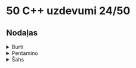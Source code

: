 # 50 C++ uzdevumi 24/50
## Nodaļas
<details>
<summary>Burti</summary>
<br>
  
## Burti 1 - 'a' skaits vārdā

### Definīcija
> Uzdevums sameklēt burtu 'a' skaitu dotajā vārdā.

### Ievaddatu raksturojums
> Ievaddatu vienīgajā rindā dots vārds. Vārda maksimālais burtu skaits ir 100.

### Izvaddatu raksturojums
> Izvaddatu vienīgajā rindā jāizvada viens skaitlis, kas norāda cik reižu šajā vārdā ir atkārtojies burts 'a'?

## Paraugdati
#### **Stdin**
<pre><code>abra</code></pre>
#### **Stdout**
<pre><code>2</code></pre>

### Mans rezultāts
> 5/5 punkti
### Links uz kodu
https://github.com/zieduvija/50_cpp/blob/master/code/burti1.cpp
### Links uz uzdevumu
https://clevercode.lv/task/show/burti1
  


## Burti 2 - vārds no pirmajiem burtiem

### Definīcija
> Izdrukāt vārdu, kas veidojas no citu vārdu pirmajiem burtiem.

### Ievaddatu raksturojums
> Katrā no ievaddatu piecām rindām dots viens vārds.

### Izvaddatu raksturojums
> Izvaddatu vienīgajā rindā ir vārds, kas sastāv no piecu doto vārdu pirmajiem burtiem.

## Paraugdati
#### **Stdin**
<pre><code>sile<br>
abra<br>
upe<br>
lietus<br>
ezers</code></pre>
#### **Stdout**
<pre><code>saule</code></pre>

### Mans rezultāts
> 5/5 punkti
### Links uz kodu
https://github.com/zieduvija/50_cpp/blob/master/code/burti2.cpp
### Links uz uzdevumu
https://clevercode.lv/task/show/burti2


## Burti 3 - pēdejais burts vārdā

### Definīcija
> Atrast vārda pēdējo burtu.

### Ievaddatu raksturojums
> Ievaddatu vienīgajā rindā dots vārds.

### Izvaddatu raksturojums
> Izvaddatu vienīgajā rindā ir dotā vārda pēdējais burts.

## Paraugdati
#### **Stdin**
<pre><code>bulta</code></pre>
#### **Stdout**
<pre><code>a</code></pre>

### Mans rezultāts
> 5/5 punkti
### Links uz kodu
https://github.com/zieduvija/50_cpp/blob/master/code/burti3.cpp
### Links uz uzdevumu
https://clevercode.lv/task/show/burti3


## Burti 4 - dotā burta skaits vārdā

### Definīcija
> Atrast cik reižu dotais burts atkārtojas dotajā vārdā.

### Ievaddatu raksturojums
> Ievaddatu pirmajā rindā ir dots vārds, kura garums nepārsniedz 20 simbolus, bet otrajā rindā burts.

### Izvaddatu raksturojums
> Izvaddatu vienīgajā rindā ir skaitlis, kas norāda cik reižu dotais burts atkārtojas dotajā vārdā.

## Paraugdati
#### **Stdin**
<pre><code>abra<br>
a</code></pre>
#### **Stdout**
<pre><code>2</code></pre>

### Mans rezultāts
> 5/5 punkti
### Links uz kodu
https://github.com/zieduvija/50_cpp/blob/master/code/burti4.cpp
### Links uz uzdevumu
https://clevercode.lv/task/show/burti4




## Burti 5 - kurš burts primais?

### Definīcija
> Atrast cik reižu dotais burts atkārtojas dotajā vārdā.

### Ievaddatu raksturojums
> Dots vārds, kura garums nepārsniedz 20 burtus un 2 burti. Atrast un izvadīt to burtu no diviem dotajiem, kurš, lasot doto vārdu, parādās pirmais. Zināms, ka katrs no burtiem vārdā sastopams tieši vienu reizi.

### Izvaddatu raksturojums
> Izvaddatu vienīgajā rindā ir atrastais burts.

## Paraugdati
#### **Stdin**
<pre><code>pasaka<br>
k<br>
s</code></pre>
#### **Stdout**
<pre><code>s</code></pre>

### Mans rezultāts
> 5/5 punkti
### Links uz kodu
https://github.com/zieduvija/50_cpp/blob/master/code/burti5.cpp
### Links uz uzdevumu
https://clevercode.lv/task/show/burti5




## Burti 6 - vārda veidošana

### Definīcija
> Doti 2 vārdi, kuru garums nepārsniedz 20 burtus. Pārbaudīt vai no pirmā vārda burtiem var izveidot otro vārdu. Zināms, ka otrais vārds ir īsāks par pirmo un tajā neviens burts neatkārtojas. Atbildes ir **Var** un  **Nevar**.

### Ievaddatu raksturojums
> Ievaddatu pirmajās divās rindās doti 2 vārdi.


### Izvaddatu raksturojums
> Izvaddatu vienīgajā rindā ir vārds **Var** vai **Nevar**.

## Paraugdati
#### **Stdin**
<pre><code>saule<br>
sula</code></pre>
#### **Stdout**
<pre><code>Var</code></pre>

### Mans rezultāts
> 5/5 punkti
### Links uz kodu
https://github.com/zieduvija/50_cpp/blob/master/code/burti6.cpp
### Links uz uzdevumu
https://clevercode.lv/task/show/burti6


## Burti 7 - aizstāj burtu

### Definīcija
> Dots vārds un 2 burti. Uzdevums sameklēt dotajā vārdā visus burtus, kas vienādi ar pirmo doto burtu un aizstāt tos ar otro doto burtu.

### Ievaddatu raksturojums
> Ievaddatu pirmajā rindā dots vārds, bet otrajā un trešajā rindā viens burts.


### Izvaddatu raksturojums
> Izvaddatu vienīgajā rindā jāizvada vārds pēc pārveidošanas..

## Paraugdati
#### **Stdin**
<pre><code>lapa<br>
a<br>
u</code></pre>
#### **Stdout**
<pre><code>lupu</code></pre>

### Mans rezultāts
> 5/5 punkti
### Links uz kodu
https://github.com/zieduvija/50_cpp/blob/master/code/burti7.cpp
### Links uz uzdevumu
https://clevercode.lv/task/show/burti7

</details>

<details>
<summary>Pentamino</summary>
<br>

## Pentamino 1

### Definīcija
> Pentamino figūras veido no pieciem kvadrātiem, novietojot tos tā, ka katram kvadrātam ir kopīga mala ar kādu citu.
Šoreiz izmantosim tikai trīs veida pentamino figūras:<br>

![pentam1-1](https://user-images.githubusercontent.com/118617121/225156685-6de7d0d5-4b1c-46dc-8df9-a4774fe15c92.gif)
<br>

> Sauksim tās par A, B un C veida figūrām. Katra veida figūrai viens kvadrāts ir iekrāsots citādi. Sauksim to par attiecīgā veida figūras galveno kvadrātu.<br>
Kvadrātveida rūtiņu laukumā, kura izmēri ir 8*8, izvietosim ne vairāk kā 10 iepriekšminētā veida figūras tā, lai katras figūras kvadrāti sakristu ar laukuma rūtiņām, un katra no figūrām pilnībā ietilptu laukumā. Figūras drīkst pārklāties. Figūras nedrīkst būt pagrieztas vai apgrieztas. Laukuma kolonnas ir sanumurētas no kreisās puses uz labo ar naturāliem skaitļiem no 1 līdz 8 pēc kārtas. Analoģiski no lejas uz augšu ir sanumurētas arī rindas.<br>
**Jūsu uzdevums ir uzrakstīt programmu, kas nosaka, cik no 64 laukuma rūtiņām noklāj vismaz viena pentamino figūra.**


### Ievaddatu raksturojums
> Izvaddatu pirmā rinda satur naturālu skaitli N, 1 <= N <= 10, kas apzīmē uz laukuma izvietoto pentamino figūru skaitu. Katrā no nākošajām N faila rindām tiek dotas kādas figūras apraksts formā

<pre><code> burts kolonnas_numurs rindas_numurs </code></pre>
> , kur burts norāda attiecīgās figūras veidu (A,B vai C), bet kolonnas un rindas numurs norāda laukuma rūtiņu, kuru noklāj šīs figūras galvenais kvadrāts. Starp burtu un kolonnas numuru, kā arī starp kolonnas numuru un rindas numuru ir viens tukšumsimbols.



### Izvaddatu raksturojums
> Ievaddatu vienīgajā rindā jāizvada viens naturāls skaitlis - laukuma rūtiņu skaits, ko noklāj dotās pentamino figūras.

## Piezīmes
Pirmā testpiemēra zīmējums:<br>
![pentam1-2](https://user-images.githubusercontent.com/118617121/225157153-14a8561f-2bbf-4307-8939-6511a0556cf2.gif)


## Paraugdati
#### **Stdin**
<pre><code>5<br>
A 2 5<br>
C 5 7<br>
B 7 6<br>
C 8 1<br>
A 4 3</code></pre>
#### **Stdout**
<pre><code>22</code></pre>

### Mans rezultāts
> 12/12 punkti
### Links uz kodu
https://github.com/zieduvija/50_cpp/blob/master/code/pentamino_1.cpp
### Links uz uzdevumu
https://clevercode.lv/task/show/pentam1





## Pentamino 2

### Definīcija
> Pentamino figūras veido no pieciem kvadrātiem, novietojot tos tā, ka katram kvadrātam ir kopīga mala ar kādu citu.
Šoreiz izmantosim tikai pieca veida pentamino figūras:<br>

![pentam2-1](https://user-images.githubusercontent.com/118617121/225158132-320bf7ab-b225-4d26-83c1-15d6d9051b10.gif)


> Sauksim tās par A, B, C, D un E veida figūrām. Katra veida figūrai viens kvadrāts ir iekrāsots citādi. Sauksim to par attiecīgā veida figūras galveno kvadrātu. <br>
Kvadrātveida rūtiņu laukumā, kura izmēri ir K*K rūtiņas, izvietosim ne vairāk kā 100 iepriekšminētā veida figūras tā, lai katras figūras kvadrāti sakristu ar laukuma rūtiņām, un katra no figūrām pilnībā ietilptu laukumā. Figūras drīkst pārklāties. Figūras nedrīkst būt pagrieztas vai apgrieztas. Laukuma kolonnas ir sanumurētas no kreisās puses uz labo ar naturāliem skaitļiem no 1 līdz K pēc kārtas. Analoģiski no lejas uz augšu ir sanumurētas arī rindas.<br>
**Jūsu uzdevums ir uzrakstīt programmu, kas nosaka, cik no laukuma rūtiņām noklāj vismaz viena pentamino figūra.**


### Ievaddatu raksturojums
> Ievaddatu pirmā rinda satur naturālu skaitli K, 1 <= K <= 100, kas apzīmē laukuma malas garumu.
Faila otrā rinda satur naturālu skaitli N, 1 <= N <= 100, kas apzīmē uz laukuma izvietoto pentamino figūru skaitu.
Katrā no nākošajām N faila rindām tiek dotas kādas figūras apraksts formā

<pre><code> burts kolonnas_numurs rindas_numurs </code></pre>
> , kur burts norāda attiecīgās figūras veidu (A,B,C,D vai E), bet kolonnas un rindas numurs norāda laukuma rūtiņu, kuru noklāj šīs figūras galvenais kvadrāts. Starp burtu un kolonnas numuru, kā arī starp kolonnas numuru un rindas numuru ir viens tukšumsimbols.



### Izvaddatu raksturojums
> Izvaddatu vienīgajā rindā jāizvada viens naturāls skaitlis - laukuma rūtiņu skaits, ko noklāj dotās pentamino figūras.

## Piezīmes
Pirmā testpiemēra zīmējums:<br>

![pentam2-2](https://user-images.githubusercontent.com/118617121/225158435-bc92464c-5bfd-4182-8594-2d5ad0681c63.gif)



## Paraugdati
#### **Stdin**
<pre><code>8<br>
5<br>
A 2 5<br>
D 5 7<br>
B 7 6<br>
D 8 1<br>
E 4 6</code></pre>
#### **Stdout**
<pre><code>23</code></pre>

### Mans rezultāts
> 21/21 punkti
### Links uz kodu
https://github.com/zieduvija/50_cpp/blob/master/code/pentamino_2.cpp
### Links uz uzdevumu
https://clevercode.lv/task/show/pentam2






## Pentamino 3

### Definīcija
> Pentamino figūras veido no pieciem kvadrātiem, novietojot tos tā, ka katram kvadrātam ir kopīga mala ar kādu citu.
Šoreiz izmantosim tikai pieca veida pentamino figūras:<br>

![pentam2-1](https://user-images.githubusercontent.com/118617121/225158132-320bf7ab-b225-4d26-83c1-15d6d9051b10.gif)


> Sauksim tās par A, B, C, D un E veida figūrām. Katra veida figūrai viens kvadrāts ir iekrāsots citādi. Sauksim to par attiecīgā veida figūras galveno kvadrātu. <br>
Kvadrātveida rūtiņu laukumā, kura izmēri ir K*K rūtiņas, izvietosim ne vairāk kā 100 iepriekšminētā veida figūras tā, lai katras figūras kvadrāti sakristu ar laukuma rūtiņām, un katra no figūrām pilnībā ietilptu laukumā. Figūras drīkst pārklāties. Figūras nedrīkst būt pagrieztas vai apgrieztas. Laukuma kolonnas ir sanumurētas no kreisās puses uz labo ar naturāliem skaitļiem no 1 līdz K pēc kārtas. Analoģiski no lejas uz augšu ir sanumurētas arī rindas.<br>
**Mēs vēlamies jau daļēji aizpildītajā laukumā novietot vēl vienu figūru tā, lai tā nepārklātos ar iepriekš noliktajām.<br>Jūsu uzdevums ir uzrakstīt programmu, kas nosaka, cik dažādās laukuma vietās šo figūru var novietot.**


### Ievaddatu raksturojums
> Ievaddatu pirmā rinda satur naturālu skaitli K, 1 <= K <= 100, kas apzīmē laukuma malas garumu.
Faila otrā rinda satur naturālu skaitli N, 1 <= N <= 100, kas apzīmē uz laukuma izvietoto pentamino figūru skaitu.
Katrā no nākošajām N faila rindām tiek dotas kādas figūras apraksts formā

<pre><code> burts kolonnas_numurs rindas_numurs </code></pre>
> , kur burts norāda attiecīgās figūras veidu (A,B,C,D vai E), bet kolonnas un rindas numurs norāda laukuma rūtiņu, kuru noklāj šīs figūras galvenais kvadrāts. Starp burtu un kolonnas numuru, kā arī starp kolonnas numuru un rindas numuru ir viens tukšumsimbols. Pēc tam faila nākošajā rindā ir dots viens burts (A,B,C,D vai E), kas norāda tās figūras veidu, kuru vēlamies novietot laukumā bez pārklāšanās.



### Izvaddatu raksturojums
> Izvaddatu vienīgajā rindā jāizvada viens vesels skaitlis - vietu skaits laukumā, kur iespējams izvietot figūru.

## Piezīmes
Testpiemēra zīmējums. Derīgās vietas atzīmētas ar krustiņiem:<br>

![pentam3-2](https://user-images.githubusercontent.com/118617121/225158815-b454bca3-53e0-4520-b35c-94cfb4e505dd.gif)




## Paraugdati
#### **Stdin**
<pre><code>5<br>
A 2 5<br>
D 5 7<br>
B 7 6<br>
D 8 1<br>
E 4 6<br>
E</code></pre>
#### **Stdout**
<pre><code>6</code></pre>

### Mans rezultāts
> 11/11 punkti
### Links uz kodu
https://github.com/zieduvija/50_cpp/blob/master/code/pentamino_3.cpp
### Links uz uzdevumu
https://clevercode.lv/task/show/pentam3







</details>

<details>
<summary>Šahs</summary>
<br>

## Šahs

### Definīcija
Uz 8x8 šaha galdiņa viena no lauciņiem novietots tornis. Galdiņa vertikāles un horizontāles tiek apzīmētas tā, kā redzams zīmējumā. Tādējādi katra lauciņa apzīmējums ir burts kopā ar ciparu, piemēram, b6, g1.

![sahs1-1](https://user-images.githubusercontent.com/118617121/224571166-2636287e-55d7-4479-8798-070da2f7fb78.gif)

Uzrakstiet programmu, kas noskaidro, ar kādu mazāko gājienu skaitu dotajā lauciņā novietotais tornis var nokļūt uz katru no 64 šaha galdiņa lauciņiem!

## Šahs 1 - Tornis

### Ievaddatu raksturojums
Ievaddatu vienīgajā rindā dots lauciņš (burts kopā ar ciparu, bez atdalošajām tukšumzīmēm), kurā novietots **tornis**.
### Izvaddatu raksturojums
Jāizvada 8 rindas, pa 8 simboliem katrā rindā. i-tās rindas j-tais simbols norāda, ar kādu mazāko gājienu skaitu tornis no sākuma rūtiņas var nokļūt lauciņā, kas atrodas uz (9-i)-tās horizontāles un j-tās vertikāles. Ja kādā lauciņā nokļūt nav iespējams, tad attiecīgajā pozīcijā jāizvada simbols “\*”.
## Paraugdati
#### **Stdin**
<pre><code>b6</code></pre>
#### **Stdout**
<pre><code>21222222<br>
21222222<br>
10111111<br>
21222222<br>
21222222<br>
21222222<br>
21222222<br>
21222222<br></code></pre>

### Mans rezultāts
> 17/17 punkti
### Links uz kodu
https://github.com/zieduvija/50_cpp/blob/master/code/sahs1.cpp
### Links uz uzdevumu
https://clevercode.lv/task/show/sahs1


## Šahs 2 - Laidnis

### Ievaddatu raksturojums
Ievaddatu vienīgajā rindā dots lauciņš (burts kopā ar ciparu, bez atdalošajām tukšumzīmēm), kurā novietots **laidnis**.
### Izvaddatu raksturojums
Jāizvada 8 rindas, pa 8 simboliem katrā rindā. i-tās rindas j-tais simbols norāda, ar kādu mazāko gājienu skaitu laidnis no sākuma rūtiņas var nokļūt lauciņā, kas atrodas uz (9-i)-tās horizontāles un j-tās vertikāles. Ja kādā lauciņā nokļūt nav iespējams, tad attiecīgajā pozīcijā jāizvada simbols “\*”.

## Paraugdati
#### **Stdin**
<pre><code>b6</code></pre>
#### **Stdout**
<pre><code>*2*1*2*2<br>
1*1*2*2*<br>
*0*2*2*2<br>
1*1*2*2*<br>
*2*1*2*2<br>
2*2*1*2*<br>
*2*2*1*2<br>
2*2*2*1*</code></pre>

### Mans rezultāts
> 17/17 punkti
### Links uz kodu
https://github.com/zieduvija/50_cpp/blob/master/code/sahs2.cpp
### Links uz uzdevumu
https://clevercode.lv/task/show/sahs2

## Šahs 3 - Dāma

### Ievaddatu raksturojums
Ievaddatu vienīgajā rindā dots lauciņš (burts kopā ar ciparu, bez atdalošajām tukšumzīmēm), kurā novietots **dāma**.

### Izvaddatu raksturojums
Jāizvada 8 rindas, pa 8 simboliem katrā rindā. i-tās rindas j-tais simbols norāda, ar kādu mazāko gājienu skaitu dāma no sākuma rūtiņas var nokļūt lauciņā, kas atrodas uz (9-i)-tās horizontāles un j-tās vertikāles. Ja kādā lauciņā nokļūt nav iespējams, tad attiecīgajā pozīcijā jāizvada simbols “\*”.

## Paraugdati
#### **Stdin**
<pre><code>b6</code></pre>
#### **Stdout**
<pre><code>21212222<br>
11122222<br>
10111111<br>
11122222<br>
21212222<br>
21221222<br>
21222122<br>
21222212<br></code></pre>

### Mans rezultāts
> 17/17 punkti
### Links uz kodu
https://github.com/zieduvija/50_cpp/blob/master/code/sahs3.cpp
### Links uz uzdevumu
https://clevercode.lv/task/show/sahs3

## Šahs 4 - Karalis

### Ievaddatu raksturojums
Ievaddatu vienīgajā rindā dots lauciņš (burts kopā ar ciparu, bez atdalošajām tukšumzīmēm), kurā novietots **karalis**.

### Izvaddatu raksturojums
Jāizvada 8 rindas, pa 8 simboliem katrā rindā. i-tās rindas j-tais simbols norāda, ar kādu mazāko gājienu skaitu karalis no sākuma rūtiņas var nokļūt lauciņā, kas atrodas uz (9-i)-tās horizontāles un j-tās vertikāles. Ja kādā lauciņā nokļūt nav iespējams, tad attiecīgajā pozīcijā jāizvada simbols “\*”.


## Paraugdati
#### **Stdin**
<pre><code>b6</code></pre>
#### **Stdout**
<pre><code>22223456<br>
11123456<br>
10123456<br>
11123456<br>
22223456<br>
33333456<br>
44444456<br>
55555556<br></code></pre>

### Mans rezultāts
> 17/17 punkti
### Links uz kodu
https://github.com/zieduvija/50_cpp/blob/master/code/sahs4.cpp
### Links uz uzdevumu
https://clevercode.lv/task/show/sahs4

## Šahs 5 - Zirdziņš

### Ievaddatu raksturojums
Izvaddatu vienīgajā rindā dots lauciņš (burts kopā ar ciparu, bez atdalošajām tukšumzīmēm), kurā novietots **zirdziņš**.

### Izvaddatu raksturojums
Jāizvada 8 rindas, pa 8 simboliem katrā rindā. i-tās rindas j-tais simbols norāda, ar kādu mazāko gājienu skaitu karalis no sākuma rūtiņas var nokļūt lauciņā, kas atrodas uz (9-i)-tās horizontāles un j-tās vertikāles. Ja kādā lauciņā nokļūt nav iespējams, tad attiecīgajā pozīcijā jāizvada simbols “\*”.


## Paraugdati
#### **Stdin**
<pre><code>b6</code></pre>
#### **Stdout**
<pre><code>12143234<br>
23212343<br>
30323234<br>
23212343<br>
12143234<br>
23232343<br>
32323434<br>
43434345<br></code></pre>

### Mans rezultāts
> 17/17 punkti
### Links uz kodu
https://github.com/zieduvija/50_cpp/blob/master/code/sahs5.cpp
### Links uz uzdevumu
https://clevercode.lv/task/show/sahs5

## Šahs 6 - Tornis ar šķērsli

### Ievaddatu raksturojums
Ievaddatu pirmajā rindā dots lauciņš (burts kopā ar ciparu, bez atdalošajām tukšumzīmēm), kurā novietots **tornis**. Otrajā rindā dots **izgrieztais lauciņš**. Zināms, ka abi dotie lauciņi ir atšķirīgi.



### Izvaddatu raksturojums
Jāizvada 8 rindas, pa 8 simboliem katrā rindā. i-tās rindas j-tais simbols norāda, ar kādu mazāko gājienu skaitu **tornis** no sākuma lauciņa var nokļūt lauciņā, kas atrodas uz (9-i)-tās horizontāles un j-tās vertikāles. Ja kādā lauciņā nokļūt nav iespējams, tad attiecīgajā pozīcijā jāizvada simbols “\*”.


## Paraugdati
#### **Stdin**
<pre><code>b6<br>
f6</code></pre>
#### **Stdout**
<pre><code>21222222<br>
21222222<br>
10111*33<br>
21222222<br>
21222222<br>
21222222<br>
21222222<br>
21222222<br></code></pre>

### Mans rezultāts
> 17/17 punkti
### Links uz kodu
https://github.com/zieduvija/50_cpp/blob/master/code/sahs6.cpp
### Links uz uzdevumu
https://clevercode.lv/task/show/sahs6


## Šahs 7 - Laidnis ar šķērsli

### Ievaddatu raksturojums
Ievaddatu pirmajā rindā dots lauciņš (burts kopā ar ciparu, bez atdalošajām tukšumzīmēm), kurā novietots **laidnis**. Otrajā rindā dots **izgrieztais lauciņš**. Zināms, ka abi dotie lauciņi ir atšķirīgi.



### Izvaddatu raksturojums
Jāizvada 8 rindas, pa 8 simboliem katrā rindā. i-tās rindas j-tais simbols norāda, ar kādu mazāko gājienu skaitu **laidnis** no sākuma lauciņa var nokļūt lauciņā, kas atrodas uz (9-i)-tās horizontāles un j-tās vertikāles. Ja kādā lauciņā nokļūt nav iespējams, tad attiecīgajā pozīcijā jāizvada simbols “\*”.


## Paraugdati
#### **Stdin**
<pre><code>b6<br>
f6</code></pre>
#### **Stdout**
<pre><code>*2*3*2*2<br>
2*2***2*<br>
*2*2*2*1<br>
2*2*2*1*<br>
*2*2*1*2<br>
1*2*1*2*<br>
*1*1*2*2<br>
2*0*2*2*<br></code></pre>

### Mans rezultāts
> 17/17 punkti
### Links uz kodu
https://github.com/zieduvija/50_cpp/blob/master/code/sahs7.cpp
### Links uz uzdevumu
https://clevercode.lv/task/show/sahs7



## Šahs 8 - Dāma ar šķērsli

### Ievaddatu raksturojums
Ievaddatu pirmajā rindā dots lauciņš (burts kopā ar ciparu, bez atdalošajām tukšumzīmēm), kurā novietota **dāma**. Otrajā rindā dots **izgrieztais lauciņš**. Zināms, ka abi dotie lauciņi ir atšķirīgi.



### Izvaddatu raksturojums
Jāizvada 8 rindas, pa 8 simboliem katrā rindā. i-tās rindas j-tais simbols norāda, ar kādu mazāko gājienu skaitu **dāma** no sākuma lauciņa var nokļūt lauciņā, kas atrodas uz (9-i)-tās horizontāles un j-tās vertikāles. Ja kādā lauciņā nokļūt nav iespējams, tad attiecīgajā pozīcijā jāizvada simbols “\*”.


## Paraugdati
#### **Stdin**
<pre><code>b6<br>
f6</code></pre>
#### **Stdout**
<pre><code>21212222<br>
11122222<br>
10111*22<br>
11122222<br>
21212222<br>
21221222<br>
21222122<br>
21222212<br></code></pre>

### Mans rezultāts
> 17/17 punkti
### Links uz kodu
https://github.com/zieduvija/50_cpp/blob/master/code/sahs8.cpp
### Links uz uzdevumu
https://clevercode.lv/task/show/sahs8


## Šahs 9 - Karalis ar šķērsli

### Ievaddatu raksturojums
Ievaddatu pirmajā rindā dots lauciņš (burts kopā ar ciparu, bez atdalošajām tukšumzīmēm), kurā novietots **karalis**. Otrajā rindā dots **izgrieztais lauciņš**. Zināms, ka abi dotie lauciņi ir atšķirīgi.




### Izvaddatu raksturojums
Jāizvada 8 rindas, pa 8 simboliem katrā rindā. i-tās rindas j-tais simbols norāda, ar kādu mazāko gājienu skaitu **karalis** no sākuma lauciņa var nokļūt lauciņā, kas atrodas uz (9-i)-tās horizontāles un j-tās vertikāles. Ja kādā lauciņā nokļūt nav iespējams, tad attiecīgajā pozīcijā jāizvada simbols “\*”.


## Paraugdati
#### **Stdin**
<pre><code>b6<br>
f6</code></pre>
#### **Stdout**
<pre><code>22223456<br>
11123456<br>
10123*56<br>
11123456<br>
22223456<br>
33333456<br>
44444456<br>
55555556<br></code></pre>

### Mans rezultāts
> 17/17 punkti
### Links uz kodu
https://github.com/zieduvija/50_cpp/blob/master/code/sahs9.cpp
### Links uz uzdevumu
https://clevercode.lv/task/show/sahs9
</details>


